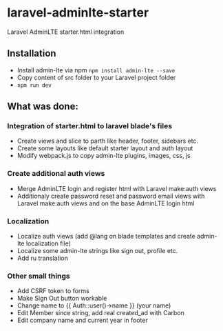 # laravel-adminlte-starter
Laravel AdminLTE starter.html integration

## Installation
- Install admin-lte via npm `npm install admin-lte --save`
- Copy content of src folder to your Laravel project folder
- `npm run dev`

## What was done:

### Integration of starter.html to laravel blade's files

- Create views and slice to parth like header, footer, sidebars etc.
- Create some layouts like default starter layout and auth layout 
- Modify webpack.js to copy admin-lte plugins, images, css, js

### Create additional auth views

- Merge AdminLTE login and register html with Laravel make:auth views
- Additionaly create password reset and password email views with Laravel make:auth views and on the base AdminLTE login html

### Localization

- Localize auth views (add @lang on blade templates and create admin-lte localization file)
- Localize some admin-lte strings like sign out, profile etc.
- Add ru translation

### Other small things

- Add CSRF token to forms
- Make Sign Out button workable
- Change name to {{ Auth::user()->name }} (your name)
- Edit Member since string, add real created_ad with Carbon
- Edit company name and current year in footer
